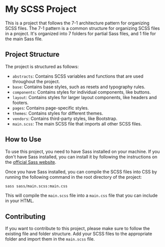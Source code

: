 # My SCSS Project

This is a project that follows the 7-1 architecture pattern for organizing SCSS files. The 7-1 pattern is a common structure for organizing SCSS files in a project. It's organized into 7 folders for partial Sass files, and 1 file for the main Sass file.

## Project Structure

The project is structured as follows:

- `abstracts`: Contains SCSS variables and functions that are used throughout the project.
- `base`: Contains base styles, such as resets and typography rules.
- `components`: Contains styles for individual components, like buttons.
- `layout`: Contains styles for larger layout components, like headers and footers.
- `pages`: Contains page-specific styles.
- `themes`: Contains styles for different themes.
- `vendors`: Contains third-party styles, like Bootstrap.
- `main.scss`: The main SCSS file that imports all other SCSS files.

## How to Use

To use this project, you need to have Sass installed on your machine. If you don't have Sass installed, you can install it by following the instructions on the [official Sass website](https://sass-lang.com/install).

Once you have Sass installed, you can compile the SCSS files into CSS by running the following command in the root directory of the project:

```bash
sass sass/main.scss:main.css
```

This will compile the `main.scss` file into a `main.css` file that you can include in your HTML.

## Contributing

If you want to contribute to this project, please make sure to follow the existing file and folder structure. Add your SCSS files to the appropriate folder and import them in the `main.scss` file.